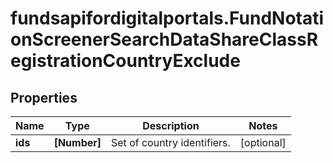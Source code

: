 # fundsapifordigitalportals.FundNotationScreenerSearchDataShareClassRegistrationCountryExclude

## Properties

Name | Type | Description | Notes
------------ | ------------- | ------------- | -------------
**ids** | **[Number]** | Set of country identifiers. | [optional] 


